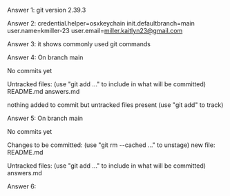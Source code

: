 Answer 1:
 git version 2.39.3

Answer 2: 
credential.helper=osxkeychain
init.defaultbranch=main
user.name=kmiller-23
user.email=miller.kaitlyn23@gmail.com

Answer 3:
it shows commonly used git commands

Answer 4:
On branch main

No commits yet

Untracked files:
  (use "git add <file>..." to include in what will be committed)
	README.md
	answers.md

nothing added to commit but untracked files present (use "git add" to track)

Answer 5:
On branch main

No commits yet

Changes to be committed:
  (use "git rm --cached <file>..." to unstage)
	new file:   README.md

Untracked files:
  (use "git add <file>..." to include in what will be committed)
	answers.md

Answer 6:

